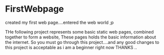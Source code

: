 # FirstWebpage
created my first web page....entered the web world ;p

THe following project represents some basic static web pages,
combined together to form a website, These pages holds the basic 
information about the internet.
So you must go through this project....and any good changes 
to this project is acceptable as i am a beginner right now
THANKS ..
